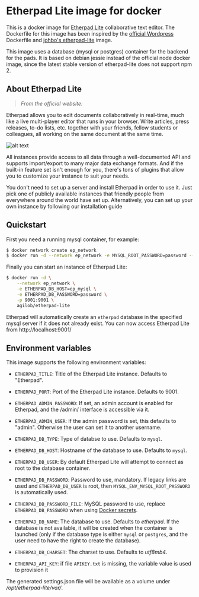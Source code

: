 # Etherpad Lite image for docker

This is a docker image for [Etherpad Lite](http://etherpad.org/) collaborative
text editor. The Dockerfile for this image has been inspired by the
[official Wordpress](https://registry.hub.docker.com/_/wordpress/) Dockerfile and
[johbo's etherpad-lite](https://registry.hub.docker.com/u/johbo/etherpad-lite/)
image.

This image uses a database (mysql or postgres) container for the backend for
the pads. It is based on debian jessie instead of the official node docker
image, since the latest stable version of etherpad-lite does not support npm 2.

## About Etherpad Lite

> *From the official website:*

Etherpad allows you to edit documents collaboratively in real-time, much like a live multi-player editor that runs in your browser. Write articles, press releases, to-do lists, etc. together with your friends, fellow students or colleagues, all working on the same document at the same time.

![alt text](http://i.imgur.com/zYrGkg3.gif "Etherpad in action on PrimaryPad")

All instances provide access to all data through a well-documented API and supports import/export to many major data exchange formats. And if the built-in feature set isn't enough for you, there's tons of plugins that allow you to customize your instance to suit your needs.

You don't need to set up a server and install Etherpad in order to use it. Just pick one of publicly available instances that friendly people from everywhere around the world have set up. Alternatively, you can set up your own instance by following our installation guide

## Quickstart

First you need a running mysql container, for example:

```bash
$ docker network create ep_network
$ docker run -d --network ep_network -e MYSQL_ROOT_PASSWORD=password --name ep_mysql mysql
```

Finally you can start an instance of Etherpad Lite:

```bash
$ docker run -d \
    --network ep_network \
    -e ETHERPAD_DB_HOST=ep_mysql \
    -e ETHERPAD_DB_PASSWORD=password \
    -p 9001:9001 \
    agilob/etherpad-lite
```

Etherpad will automatically create an `etherpad` database in the specified mysql
server if it does not already exist.
You can now access Etherpad Lite from http://localhost:9001/

## Environment variables

This image supports the following environment variables:

* `ETHERPAD_TITLE`: Title of the Etherpad Lite instance. Defaults to "Etherpad".
* `ETHERPAD_PORT`: Port of the Etherpad Lite instance. Defaults to 9001.

* `ETHERPAD_ADMIN_PASSWORD`: If set, an admin account is enabled for Etherpad,
and the /admin/ interface is accessible via it.
* `ETHERPAD_ADMIN_USER`: If the admin password is set, this defaults to "admin".
Otherwise the user can set it to another username.

* `ETHERPAD_DB_TYPE`: Type of databse to use. Defaults to `mysql`.
* `ETHERPAD_DB_HOST`: Hostname of the database to use. Defaults to `mysql`.
* `ETHERPAD_DB_USER`: By default Etherpad Lite will attempt to connect as root
to the database container.
* `ETHERPAD_DB_PASSWORD`: Password to use, mandatory. If legacy links
are used and `ETHERPAD_DB_USER` is root, then `MYSQL_ENV_MYSQL_ROOT_PASSWORD` is
automatically used.
* `ETHERPAD_DB_PASSWORD_FILE`: MySQL password to use, replace `ETHERPAD_DB_PASSWORD`
when using [Docker secrets](https://docs.docker.com/engine/swarm/secrets/).
* `ETHERPAD_DB_NAME`: The database to use. Defaults to *etherpad*. If the
database is not available, it will be created when the container is launched
(only if the database type is either `mysql` or `postgres`, and the user need to
have the right to create the database).
* `ETHERPAD_DB_CHARSET`: The charset to use. Defaults to *utf8mb4*.
* `ETHERPAD_API_KEY`: if file `APIKEY.txt` is missing, the variable value is used to provision it

The generated settings.json file will be available as a volume under
*/opt/etherpad-lite/var/*.

